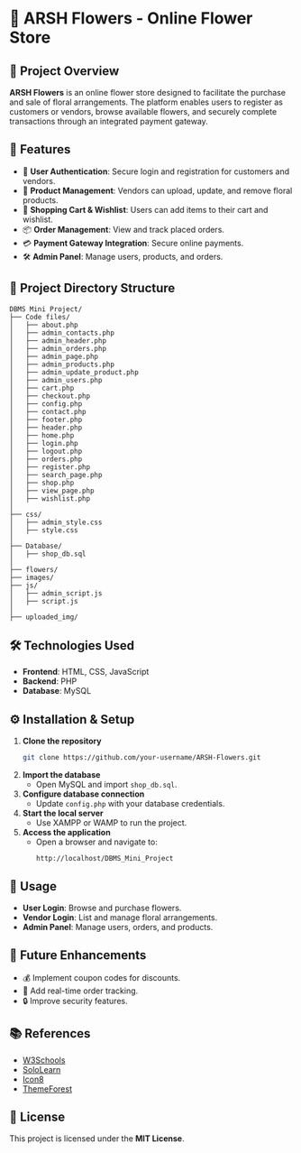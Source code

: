 # 🌸 ARSH Flowers - Online Flower Store

## 📌 Project Overview
**ARSH Flowers** is an online flower store designed to facilitate the purchase and sale of floral arrangements. The platform enables users to register as customers or vendors, browse available flowers, and securely complete transactions through an integrated payment gateway.

## 🚀 Features
- 🔐 **User Authentication**: Secure login and registration for customers and vendors.
- 🏪 **Product Management**: Vendors can upload, update, and remove floral products.
- 🛒 **Shopping Cart & Wishlist**: Users can add items to their cart and wishlist.
- 📦 **Order Management**: View and track placed orders.
- 💳 **Payment Gateway Integration**: Secure online payments.
- 🛠️ **Admin Panel**: Manage users, products, and orders.

## 📂 Project Directory Structure
```
DBMS Mini Project/
├── Code files/
│   ├── about.php
│   ├── admin_contacts.php
│   ├── admin_header.php
│   ├── admin_orders.php
│   ├── admin_page.php
│   ├── admin_products.php
│   ├── admin_update_product.php
│   ├── admin_users.php
│   ├── cart.php
│   ├── checkout.php
│   ├── config.php
│   ├── contact.php
│   ├── footer.php
│   ├── header.php
│   ├── home.php
│   ├── login.php
│   ├── logout.php
│   ├── orders.php
│   ├── register.php
│   ├── search_page.php
│   ├── shop.php
│   ├── view_page.php
│   ├── wishlist.php
│
├── css/
│   ├── admin_style.css
│   ├── style.css
│
├── Database/
│   ├── shop_db.sql
│
├── flowers/
├── images/
├── js/
│   ├── admin_script.js
│   ├── script.js
│
├── uploaded_img/
```

## 🛠️ Technologies Used
- **Frontend**: HTML, CSS, JavaScript
- **Backend**: PHP
- **Database**: MySQL

## ⚙️ Installation & Setup
1. **Clone the repository**
   ```sh
   git clone https://github.com/your-username/ARSH-Flowers.git
   ```
2. **Import the database**
   - Open MySQL and import `shop_db.sql`.
3. **Configure database connection**
   - Update `config.php` with your database credentials.
4. **Start the local server**
   - Use XAMPP or WAMP to run the project.
5. **Access the application**
   - Open a browser and navigate to:
     ```
     http://localhost/DBMS_Mini_Project
     ```

## 🎯 Usage
- **User Login**: Browse and purchase flowers.
- **Vendor Login**: List and manage floral arrangements.
- **Admin Panel**: Manage users, orders, and products.

## 🔮 Future Enhancements
- 💰 Implement coupon codes for discounts.
- 🚚 Add real-time order tracking.
- 🔒 Improve security features.

## 📚 References
- [W3Schools](https://www.w3schools.com/)
- [SoloLearn](https://www.sololearn.com/)
- [Icon8](https://www.icons8.com/)
- [ThemeForest](https://themeforest.net/)

## 📜 License
This project is licensed under the **MIT License**.
